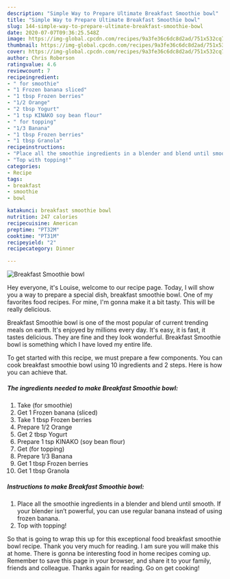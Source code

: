 ```yaml
---
description: "Simple Way to Prepare Ultimate Breakfast Smoothie bowl"
title: "Simple Way to Prepare Ultimate Breakfast Smoothie bowl"
slug: 144-simple-way-to-prepare-ultimate-breakfast-smoothie-bowl
date: 2020-07-07T09:36:25.548Z
image: https://img-global.cpcdn.com/recipes/9a3fe36c6dc8d2ad/751x532cq70/breakfast-smoothie-bowl-recipe-main-photo.jpg
thumbnail: https://img-global.cpcdn.com/recipes/9a3fe36c6dc8d2ad/751x532cq70/breakfast-smoothie-bowl-recipe-main-photo.jpg
cover: https://img-global.cpcdn.com/recipes/9a3fe36c6dc8d2ad/751x532cq70/breakfast-smoothie-bowl-recipe-main-photo.jpg
author: Chris Roberson
ratingvalue: 4.6
reviewcount: 7
recipeingredient:
- " for smoothie"
- "1 Frozen banana sliced"
- "1 tbsp Frozen berries"
- "1/2 Orange"
- "2 tbsp Yogurt"
- "1 tsp KINAKO soy bean flour"
- " for topping"
- "1/3 Banana"
- "1 tbsp Frozen berries"
- "1 tbsp Granola"
recipeinstructions:
- "Place all the smoothie ingredients in a blender and blend until smooth. If your blender isn’t powerful, you can use regular banana instead of using frozen banana."
- "Top with topping!"
categories:
- Recipe
tags:
- breakfast
- smoothie
- bowl

katakunci: breakfast smoothie bowl 
nutrition: 247 calories
recipecuisine: American
preptime: "PT32M"
cooktime: "PT31M"
recipeyield: "2"
recipecategory: Dinner

---
```



![Breakfast Smoothie bowl](https://img-global.cpcdn.com/recipes/9a3fe36c6dc8d2ad/751x532cq70/breakfast-smoothie-bowl-recipe-main-photo.jpg)

Hey everyone, it's Louise, welcome to our recipe page. Today, I will show you a way to prepare a special dish, breakfast smoothie bowl. One of my favorites food recipes. For mine, I'm gonna make it a bit tasty. This will be really delicious.

Breakfast Smoothie bowl is one of the most popular of current trending meals on earth. It's enjoyed by millions every day. It's easy, it is fast, it tastes delicious. They are fine and they look wonderful. Breakfast Smoothie bowl is something which I have loved my entire life.




To get started with this recipe, we must prepare a few components. You can cook breakfast smoothie bowl using 10 ingredients and 2 steps. Here is how you can achieve that.

##### The ingredients needed to make Breakfast Smoothie bowl:

1. Take  (for smoothie)
1. Get 1 Frozen banana (sliced)
1. Take 1 tbsp Frozen berries
1. Prepare 1/2 Orange
1. Get 2 tbsp Yogurt
1. Prepare 1 tsp KINAKO (soy bean flour)
1. Get  (for topping)
1. Prepare 1/3 Banana
1. Get 1 tbsp Frozen berries
1. Get 1 tbsp Granola




##### Instructions to make Breakfast Smoothie bowl:

1. Place all the smoothie ingredients in a blender and blend until smooth. If your blender isn’t powerful, you can use regular banana instead of using frozen banana.
1. Top with topping!




So that is going to wrap this up for this exceptional food breakfast smoothie bowl recipe. Thank you very much for reading. I am sure you will make this at home. There is gonna be interesting food in home recipes coming up. Remember to save this page in your browser, and share it to your family, friends and colleague. Thanks again for reading. Go on get cooking!
